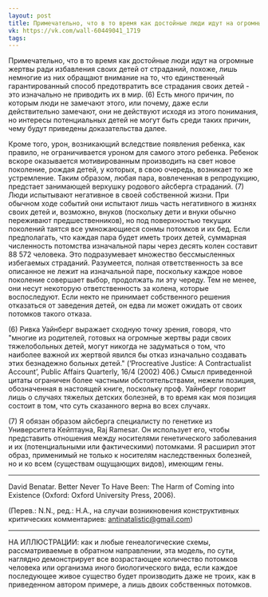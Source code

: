 ```yaml
---
layout: post
title: Примечательно, что в то время как достойные люди идут на огромные жертвы ради избавления своих детей от страданий...
vk: https://vk.com/wall-60449041_1719
tags:
---
```

Примечательно, что в то время как достойные люди идут на огромные жертвы ради избавления своих детей от страданий, похоже, лишь немногие из них обращают внимание на то, что единственный гарантированный способ предотвратить все страдания своих детей - это изначально не приводить их в мир. (6) Есть много причин, по которым люди не замечают этого, или почему, даже если действительно замечают, они не действуют исходя из этого понимания, но интересы потенциальных детей не могут быть среди таких причин, чему будут приведены доказательства далее.

Кроме того, урон, возникающий вследствие появления ребенка, как правило, не ограничивается уроном для самого этого ребенка. Ребенок вскоре оказывается мотивированным производить на свет новое поколение, рождая детей, у которых, в свою очередь, возникает то же устремление. Таким образом, любая пара, вовлеченная в репродукцию, предстает занимающей верхушку родового айсберга страданий. (7) Люди испытывают негативное в своей собственной жизни. При обычном ходе событий они испытают лишь часть негативного в жизнях своих детей и, возможно, внуков (поскольку дети и внуки обычно переживают предшественников), но под поверхностью текущих поколений таятся все умножающиеся сонмы потомков и их бед. Если предполагать, что каждая пара будет иметь троих детей, суммарная численность потомства изначальной пары через десять колен составит 88 572 человека. Это подразумевает множество бессмысленных избегаемых страданий. Разумеется, полная ответственность за все описанное не лежит на изначальной паре, поскольку каждое новое поколение совершает выбор, продолжать ли эту череду. Тем не менее, они несут некоторую ответственность за колена, которые воспоследуют. Если некто не принимает собственного решения отказаться от заведения детей, он едва ли может ожидать от своих потомков такого отказа.

(6) Ривка Уайнберг выражает сходную точку зрения, говоря, что "многие из родителей, готовых на огромные жертвы ради своих тяжелобольных детей, могут никогда не задуматься о том, что наиболее важной их жертвой явился бы отказ изначально создавать этих безнадежно больных детей." (‘Procreative Justice: A Contractualist Account’, Public Affairs Quarterly, 16/4 (2002) 406.) Смысл приведенной цитаты ограничен более частными обстоятельствами, нежели позиция, обозначенная в настоящей книге, поскольку проф. Уайнберг говорит лишь о случаях тяжелых детских болезней, в то время как моя позиция состоит в том, что суть сказанного верна во всех случаях. 

(7) Я обязан образом айсберга специалисту по генетике из Университета Кейптауна, Raj Ramesar. Он использует его, чтобы представить отношения между носителями генетического заболевания и их (потенциальными или фактическими) потомками. Я расширил этот образ, применимый не только к носителям наследственных болезней, но и ко всем (существам ощущающих видов), имеющим гены.

---

David Benatar. Better Never To Have Been: The Harm of Coming into Existence (Oxford: Oxford University Press, 2006).

(Перев.: N.N., ред.: Н.А., на случаи возникновения конструктивных критических комментариев: antinatalistic@gmail.com)

---

НА ИЛЛЮСТРАЦИИ: как и любые генеалогические схемы, рассматриваемые в обратном направлении, эта модель, по сути, наглядно демонстрирует все возрастающее количество потомков человека или организма иного биологического вида, если каждое последующее живое существо будет производить даже не троих, как в приведенном автором примере, а лишь двоих собственных потомков.